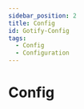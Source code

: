 ```yaml
---
sidebar_position: 2
title: Config
id: Gotify-Config
tags:
  - Config
  - Configuration
---
```


# Config
